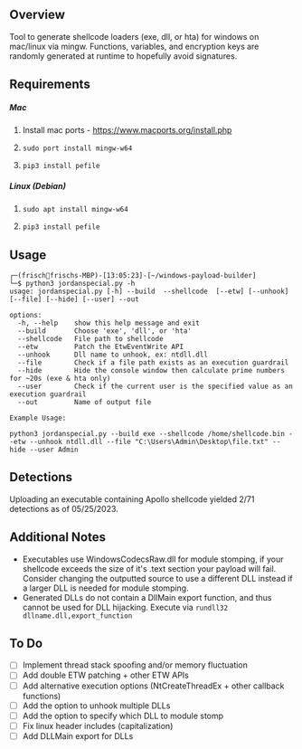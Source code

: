 ## Overview

Tool to generate shellcode loaders (exe, dll, or hta) for windows on mac/linux via mingw. Functions, variables, and encryption keys are randomly generated at runtime to hopefully avoid signatures.

## Requirements

##### Mac

1. Install mac ports - https://www.macports.org/install.php

2. `sudo port install mingw-w64`

3. `pip3 install pefile`

##### Linux (Debian)

1. `sudo apt install mingw-w64`

2. `pip3 install pefile`

## Usage 

```
┌─(frischfrischs-MBP)-[13:05:23]-[~/windows-payload-builder]
└─$ python3 jordanspecial.py -h
usage: jordanspecial.py [-h] --build  --shellcode  [--etw] [--unhook] [--file] [--hide] [--user] --out

options:
  -h, --help    show this help message and exit
  --build       Choose 'exe', 'dll', or 'hta'
  --shellcode   File path to shellcode
  --etw         Patch the EtwEventWrite API
  --unhook      Dll name to unhook, ex: ntdll.dll
  --file        Check if a file path exists as an execution guardrail
  --hide        Hide the console window then calculate prime numbers for ~20s (exe & hta only)
  --user        Check if the current user is the specified value as an execution guardrail
  --out         Name of output file

Example Usage:
    
python3 jordanspecial.py --build exe --shellcode /home/shellcode.bin --etw --unhook ntdll.dll --file "C:\Users\Admin\Desktop\file.txt" --hide --user Admin
```

## Detections

Uploading an executable containing Apollo shellcode yielded 2/71 detections as of 05/25/2023.

## Additional Notes

- Executables use WindowsCodecsRaw.dll for module stomping, if your shellcode exceeds the size of it's .text section your payload will fail. Consider changing the outputted source to use a different DLL instead if a 
larger DLL is needed for module stomping.
- Generated DLLs do not contain a DllMain export function, and thus cannot be used for DLL hijacking. Execute via `rundll32 dllname.dll,export_function`
   

## To Do
- [ ] Implement thread stack spoofing and/or memory fluctuation
- [ ] Add double ETW patching + other ETW APIs
- [ ] Add alternative execution options (NtCreateThreadEx + other callback functions)
- [ ] Add the option to unhook multiple DLLs
- [ ] Add the option to specify which DLL to module stomp
- [ ] Fix linux header includes (capitalization)
- [ ] Add DLLMain export for DLLs
